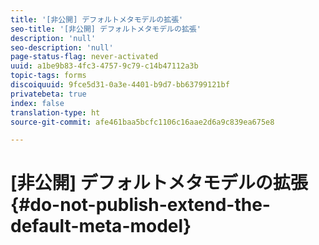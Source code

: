```yaml
---
title: '[非公開] デフォルトメタモデルの拡張'
seo-title: '[非公開] デフォルトメタモデルの拡張'
description: 'null'
seo-description: 'null'
page-status-flag: never-activated
uuid: a1be9b83-4fc3-4757-9c79-c14b47112a3b
topic-tags: forms
discoiquuid: 9fce5d31-0a3e-4401-b9d7-bb63799121bf
privatebeta: true
index: false
translation-type: ht
source-git-commit: afe461baa5bcfc1106c16aae2d6a9c839ea675e8

---
```



# [非公開] デフォルトメタモデルの拡張{#do-not-publish-extend-the-default-meta-model}
